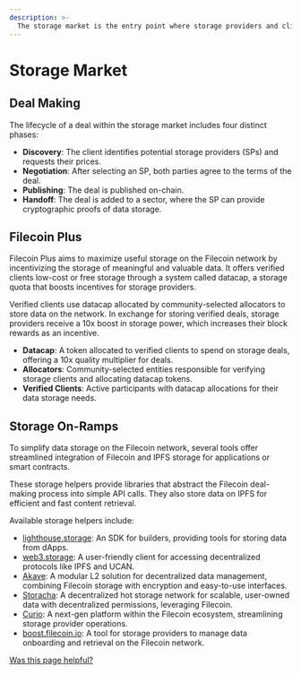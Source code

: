 ```yaml
---
description: >-
  The storage market is the entry point where storage providers and clients negotiate and publish storage deals on-chain.
---
```


# Storage Market

## Deal Making

The lifecycle of a deal within the storage market includes four distinct phases:

- **Discovery**: The client identifies potential storage providers (SPs) and requests their prices.
- **Negotiation**: After selecting an SP, both parties agree to the terms of the deal.
- **Publishing**: The deal is published on-chain.
- **Handoff**: The deal is added to a sector, where the SP can provide cryptographic proofs of data storage.

## Filecoin Plus

Filecoin Plus aims to maximize useful storage on the Filecoin network by incentivizing the storage of meaningful and valuable data. It offers verified clients low-cost or free storage through a system called datacap, a storage quota that boosts incentives for storage providers.

Verified clients use datacap allocated by community-selected allocators to store data on the network. In exchange for storing verified deals, storage providers receive a 10x boost in storage power, which increases their block rewards as an incentive.

- **Datacap**: A token allocated to verified clients to spend on storage deals, offering a 10x quality multiplier for deals.
- **Allocators**: Community-selected entities responsible for verifying storage clients and allocating datacap tokens.
- **Verified Clients**: Active participants with datacap allocations for their data storage needs.

## Storage On-Ramps

To simplify data storage on the Filecoin network, several tools offer streamlined integration of Filecoin and IPFS storage for applications or smart contracts.

These storage helpers provide libraries that abstract the Filecoin deal-making process into simple API calls. They also store data on IPFS for efficient and fast content retrieval.

Available storage helpers include:

- [lighthouse.storage](https://www.lighthouse.storage/): An SDK for builders, providing tools for storing data from dApps.
- [web3.storage](https://web3.storage/): A user-friendly client for accessing decentralized protocols like IPFS and UCAN.
- [Akave](https://www.akave.ai/): A modular L2 solution for decentralized data management, combining Filecoin storage with encryption and easy-to-use interfaces.
- [Storacha](https://storacha.network/): A decentralized hot storage network for scalable, user-owned data with decentralized permissions, leveraging Filecoin.
- [Curio](https://curiostorage.org/): A next-gen platform within the Filecoin ecosystem, streamlining storage provider operations.
- [boost.filecoin.io](https://boost.filecoin.io/): A tool for storage providers to manage data onboarding and retrieval on the Filecoin network.

[Was this page helpful?](https://airtable.com/apppq4inOe4gmSSlk/pagoZHC2i1iqgphgl/form?prefill_Page+URL=https://docs.filecoin.io/basics/what-is-filecoin/storage-market)
